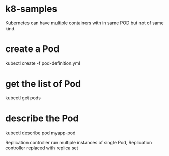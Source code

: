 # k8-samples

Kubernetes can have multiple containers with in same POD but not of same kind.

# create a Pod
kubectl create -f pod-definition.yml

# get the list of Pod
kubectl get pods

# describe the Pod
kubectl describe pod myapp-pod

Replication controller run multiple instances of single Pod, Replication controller replaced with replica set







